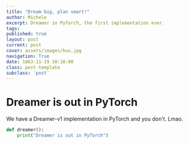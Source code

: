 ```yaml
---
title: "Dream big, plan smart!"
author: Michele
excerpt: Dreamer in PyTorch, the first implementation ever.
tags:
published: true
layout: post
current: post
cover: assets/images/bus.jpg
navigation: True
date: 1863-11-19 10:18:00
class: post-template
subclass: 'post'
---
```


# Dreamer is out in PyTorch
We have a Dreamer-v1 implementation in PyTorch and you don't. Lmao.

```python
def dreamer():
    print("Dreamer is out in PyTorch")
```